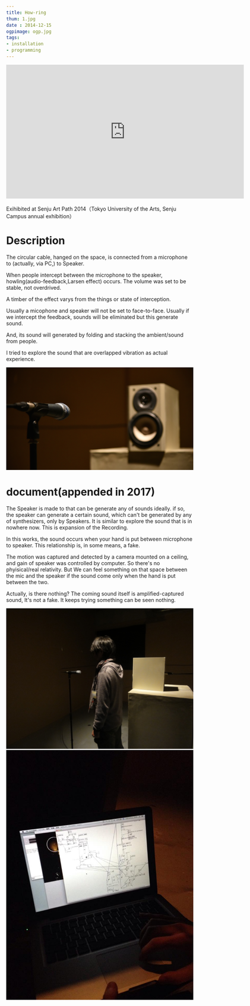 ```yaml
---
title: How-ring
thum: 1.jpg
date : 2014-12-15
ogpimage: ogp.jpg
tags:
- installation
- programming
---
```


<iframe src="https://player.vimeo.com/video/165168929?color=ffffff" width="640" height="360" frameborder="0" webkitallowfullscreen mozallowfullscreen allowfullscreen></iframe>

Exihibited at Senju Art Path 2014（Tokyo University of the Arts, Senju Campus annual exhibition）

# Description

The circular cable, hanged on the space, is connected from a microphone to (actually, via PC,) to Speaker.

When people intercept between the microphone to the speaker, howling(audio-feedback,Larsen effect) occurs. The volume was set to be stable, not overdrived.

A timber of the effect varys from the things or state of interception.

Usually a micophone and speaker will not be set to face-to-face. Usually if we intercept the feedback, sounds will be eliminated but this generate sound.

And, its sound will generated by folding and stacking the ambient/sound from people.

I tried to explore the sound that are overlapped vibration as actual experience.


![](2.jpg)

# document(appended in 2017)

The Speaker is made to that can be generate any of sounds ideally.
if so, the speaker can generate a certain sound, which can't be generated by any of synthesizers, only by Speakers.
It is similar to explore the sound that is in nowhere now. This is expansion of the Recording.

In this works, the sound occurs when your hand is put between microphone to speaker. This relationship is, in some means, a fake.

The motion was captured and detected by a camera mounted on a ceiling, and gain of speaker was controlled by computer.
So there's no phyisical/real relativity. But We can feel something on that space between the mic and the speaker if the sound come only when the hand is put between the two.

Actually, is there nothing? The coming sound itself is amplified-captured sound, It's not a fake. It keeps trying something can be seen nothing.


![](3.jpg)
![](4.jpg)
